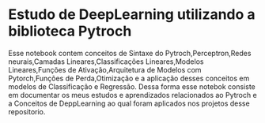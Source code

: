 # Estudo de DeepLearning utilizando a biblioteca Pytroch

Esse notebook contem conceitos de Sintaxe do Pytroch,Perceptron,Redes neurais,Camadas Lineares,Classificações Lineares,Modelos Lineares,Funções de Ativação,Arquitetura de Modelos com Pytorch,Funções de Perda,Otimização e a aplicação desses conceitos em modelos de Classificação e Regressão. Dessa forma esse notebok consiste em documentar os meus estudos e aprendizados relacionados ao Pytroch e a Conceitos de DeppLearning ao qual foram aplicados nos projetos desse repositorio.